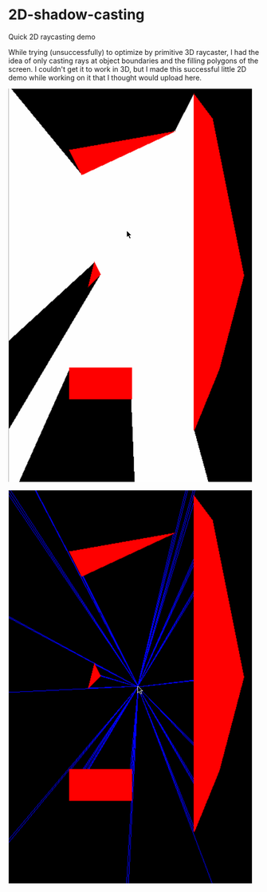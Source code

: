 # 2D-shadow-casting
Quick 2D raycasting demo

While trying (unsuccessfully) to optimize by primitive 3D raycaster, I had the idea of only casting rays at object boundaries and the filling polygons of the screen. I couldn't get it to work in 3D, but I made this successful little 2D demo while working on it that I thought would upload here.

![demo](shadow_demo.gif)

![how it works](explanation.gif)
